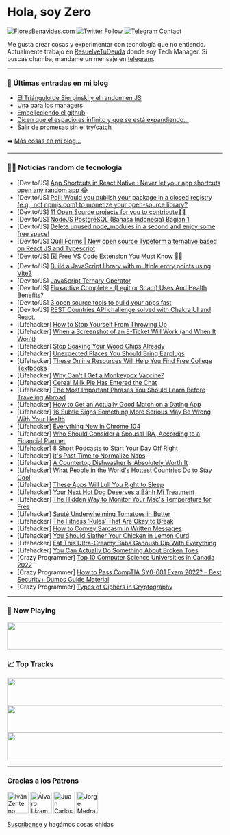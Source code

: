 # Hola, soy Zero

[![FloresBenavides.com](https://img.shields.io/website?down_message=oops&label=MiBlog&style=for-the-badge&up_message=online&url=https%3A%2F%2Ffloresbenavides.com)](https://floresbenavides.com) [![Twitter Follow](https://img.shields.io/twitter/follow/ZeroDragon?color=%231DA1F2&label=Follow&logo=twitter&logoColor=ffffff&style=for-the-badge)](https://twitter.com/zerodragon) [![Telegram Contact](https://img.shields.io/badge/escr%C3%ADbeme-ZeroDragon-%2326A5E4?style=for-the-badge&logo=telegram)](https://t.me/zerodragon)

Me gusta crear cosas y experimentar con tecnología que no entiendo.
Actualmente trabajo en [ResuelveTuDeuda](http://github.com/resuelve) donde soy Tech Manager.
Si buscas chamba, mandame un mensaje en [telegram](https://t.me/zerodragon).

---

### 📕 Últimas entradas en mi blog
<!-- BLOG-POST-LIST:START -->
- [El Triángulo de Sierpinski y el random en JS](https://floresbenavides.com/el-triangulo-de-sierpinski-y-el-random-en-js/)
- [Una para los managers](https://floresbenavides.com/una-para-los-managers/)
- [Embelleciendo el github](https://floresbenavides.com/embelleciendo-el-github/)
- [Dicen que el espacio es infinito y que se está expandiendo…](https://floresbenavides.com/dicen-que-el-espacio-es-infinito-y-que-se-esta-expandiendo/)
- [Salir de promesas sin el try/catch](https://floresbenavides.com/salir-de-promesas-sin-el-try-catch/)
<!-- BLOG-POST-LIST:END -->

➡️ [Más cosas en mi blog...](https://floresbenavides.com)

---

### 👨‍💻 Noticias random de tecnología
<!-- TECH-POSTS:START -->
- [Dev.to/JS] [App Shortcuts in React Native : Never let your app shortcuts open any random app 😂](https://dev.to/this-is-learning/app-shortcuts-in-react-native-never-let-your-app-shortcuts-open-any-random-app-4h0f)
- [Dev.to/JS] [Poll: Would you publish your package in a closed registry &lpar;e.g., not npmjs.com&rpar; to monetize your open-source library?](https://dev.to/joergrech/poll-would-you-publish-your-package-in-a-closed-registry-eg-not-npmjscom-to-monetize-your-open-source-library-2kjp)
- [Dev.to/JS] [11 Open Source projects for you to contribute👨‍💻](https://dev.to/coditdoc/11-open-source-projects-for-you-to-contribute-2pfm)
- [Dev.to/JS] [NodeJS PostgreSQL &lpar;Bahasa Indonesia&rpar; Bagian 1](https://dev.to/jutionck/nodejs-postgresql-bahasa-indonesia-bagian-1-5bgi)
- [Dev.to/JS] [Delete unused node_modules in a second and enjoy some free space!](https://dev.to/this-is-learning/delete-unused-nodemodules-in-a-second-and-enjoy-some-free-space-f3p)
- [Dev.to/JS] [Quill Forms | New open source Typeform alternative based on React JS and Typescript](https://dev.to/mdmag/quill-forms-new-open-source-typeform-alternative-based-on-react-js-and-typescript-3a8i)
- [Dev.to/JS] [5️⃣ Free VS Code Extension You Must Know 👨‍💻](https://dev.to/kshitij9896/5-free-vs-code-extensionyou-must-know-5h0f)
- [Dev.to/JS] [Build a JavaScript library with multiple entry points using Vite3](https://dev.to/raulfdm/build-a-javascript-library-with-multiple-entry-points-using-vite3-46e1)
- [Dev.to/JS] [JavaScript Ternary Operator](https://dev.to/asanchez20/javascript-ternary-operator-d7e)
- [Dev.to/JS] [Fluxactive Complete - &lpar;Legit or Scam&rpar; Uses And Health Benefits?](https://dev.to/fluxactivefacts/fluxactive-complete-legit-or-scam-uses-and-health-benefits-52ik)
- [Dev.to/JS] [3 open source tools to build your apps fast](https://dev.to/shreyvijayvargiya/3-open-source-tools-to-build-your-apps-fast-3c1i)
- [Dev.to/JS] [REST Countries API challenge solved with Chakra UI and React.](https://dev.to/femi_dev/rest-countries-api-challenge-solved-with-chakra-ui-and-react-2f8e)
- [Lifehacker] [How to Stop Yourself From Throwing Up](https://lifehacker.com/how-to-stop-yourself-from-throwing-up-1849372887)
- [Lifehacker] [When a Screenshot of an E-Ticket Will Work &lpar;and When It Won’t&rpar;](https://lifehacker.com/when-a-screenshot-of-an-e-ticket-will-work-and-when-it-1849372189)
- [Lifehacker] [Stop Soaking Your Wood Chips Already](https://lifehacker.com/stop-soaking-your-wood-chips-already-1849372495)
- [Lifehacker] [Unexpected Places You Should Bring Earplugs](https://lifehacker.com/unexpected-places-you-should-bring-earplugs-1849372699)
- [Lifehacker] [These Online Resources Will Help You Find Free College Textbooks](https://lifehacker.com/these-online-resources-will-help-you-find-free-college-1849372320)
- [Lifehacker] [Why Can&#39;t I Get a Monkeypox Vaccine?](https://lifehacker.com/why-cant-i-get-a-monkeypox-vaccine-1849371721)
- [Lifehacker] [Cereal Milk Pie Has Entered the Chat](https://lifehacker.com/feed-your-inner-child-this-cereal-milk-cream-pie-1849372049)
- [Lifehacker] [The Most Important Phrases You Should Learn Before Traveling Abroad](https://lifehacker.com/the-most-important-phrases-you-should-learn-before-trav-1849372016)
- [Lifehacker] [How to Get an Actually Good Match on a Dating App](https://lifehacker.com/how-to-get-an-actually-good-match-on-a-dating-app-1849371032)
- [Lifehacker] [16 Subtle Signs Something More Serious May Be Wrong With Your Health](https://lifehacker.com/16-subtle-signs-something-more-serious-may-be-wrong-wit-1849370802)
- [Lifehacker] [Everything New in Chrome 104](https://lifehacker.com/everything-new-in-chrome-104-1849370921)
- [Lifehacker] [Who Should Consider a Spousal IRA, According to a Financial Planner](https://lifehacker.com/who-should-consider-a-spousal-ira-according-to-a-finan-1849367523)
- [Lifehacker] [8 Short Podcasts to Start Your Day Off Right](https://lifehacker.com/8-short-podcasts-to-start-your-day-off-right-1849370734)
- [Lifehacker] [It&#39;s Past Time to Normalize Naps](https://lifehacker.com/its-past-time-to-normalize-naps-1849369088)
- [Lifehacker] [A Countertop Dishwasher Is Absolutely Worth It](https://lifehacker.com/a-countertop-dishwasher-is-absolutely-worth-it-1849368569)
- [Lifehacker] [What People in the World&#39;s Hottest Countries Do to Stay Cool](https://lifehacker.com/what-people-in-the-worlds-hottest-countries-do-to-stay-1849367441)
- [Lifehacker] [These Apps Will Lull You Right to Sleep](https://lifehacker.com/these-apps-will-lull-you-right-to-sleep-1849366962)
- [Lifehacker] [Your Next Hot Dog Deserves a Bánh Mì Treatment](https://lifehacker.com/your-next-hot-dog-deserves-a-banh-mi-treatment-1849367306)
- [Lifehacker] [The Hidden Way to Monitor Your Mac&#39;s Temperature for Free](https://lifehacker.com/the-hidden-way-to-monitor-your-macs-temperature-for-fre-1849367127)
- [Lifehacker] [Sauté Underwhelming Tomatoes in Butter](https://lifehacker.com/saute-underwhelming-tomatoes-in-butter-1849367749)
- [Lifehacker] [The Fitness ‘Rules’ That Are Okay to Break](https://lifehacker.com/the-fitness-rules-that-are-okay-to-break-1849367244)
- [Lifehacker] [How to Convey Sarcasm in Written Messages](https://lifehacker.com/how-to-convey-sarcasm-in-written-messages-1849366850)
- [Lifehacker] [You Should Slather Your Chicken in Lemon Curd](https://lifehacker.com/you-should-slather-your-chicken-in-lemon-curd-1849366360)
- [Lifehacker] [Eat This Ultra-Creamy Baba Ganoush Dip With Everything](https://lifehacker.com/eat-this-ultra-creamy-baba-ganoush-dip-with-everything-1849366325)
- [Lifehacker] [You Can Actually Do Something About Broken Toes](https://lifehacker.com/you-can-actually-do-something-about-broken-toes-1849366052)
- [Crazy Programmer] [Top 10 Computer Science Universities in Canada 2022](https://www.thecrazyprogrammer.com/2022/07/computer-science-universities-in-canada.html)
- [Crazy Programmer] [How to Pass CompTIA SY0-601 Exam 2022? – Best Security+ Dumps Guide Material](https://www.thecrazyprogrammer.com/2022/07/how-to-pass-comptia-sy0-601-exam-2022.html)
- [Crazy Programmer] [Types of Ciphers in Cryptography](https://www.thecrazyprogrammer.com/2022/07/types-of-ciphers-in-cryptography.html)<!-- TECH-POSTS:END -->

---

### 🎵 Now Playing
<a href="https://spotify-now-playing-dun.vercel.app/now-playing?open"><img src="https://spotify-now-playing-dun.vercel.app/now-playing" width="540" height="64"></a>

### 📈 Top Tracks
<a href="https://spotify-now-playing-dun.vercel.app/top-tracks?i=1&open"><img src="https://spotify-now-playing-dun.vercel.app/top-tracks?i=1" width="540" height="64"></a>
<a href="https://spotify-now-playing-dun.vercel.app/top-tracks?i=2&open"><img src="https://spotify-now-playing-dun.vercel.app/top-tracks?i=2" width="540" height="64"></a>
<a href="https://spotify-now-playing-dun.vercel.app/top-tracks?i=3&open"><img src="https://spotify-now-playing-dun.vercel.app/top-tracks?i=3" width="540" height="64"></a>

---

### Gracias a los Patrons
[<img src="https://avatars.githubusercontent.com/u/243380?v=4" alt="Iván Zenteno" width="50px">](https://github.com/k001) [<img src="https://avatars.githubusercontent.com/u/19955639?v=4" alt="Álvaro Lizama" width="50px">](https://github.com/alvarolizama) [<img src="https://avatars.githubusercontent.com/u/2718753?v=4" alt="Juan Carlos Ruiz" width="50px">](https://github.com/JuanCrg90) [<img src="https://avatars.githubusercontent.com/u/37025?v=4" alt="Jorge Medrano" width="50px">](https://github.com/h1pp1e) 

[Suscríbanse](https://www.patreon.com/zerodragon) y hagámos cosas chidas
